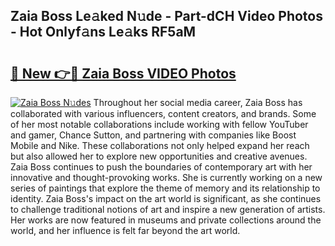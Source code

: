 ## Zaia Boss Le𝚊ked N𝚞de - Part-dCH Video Photos - Hot Onlyf𝚊ns Le𝚊ks RF5aM

# <h2><a href="http://ac11328.deff.icu/?id=Zaia+Boss">🔗 New 👉🔴 Zaia Boss VIDEO Photos</a></h2>

[![Zaia Boss N𝚞des](https://i.imgur.com/rIISA9y.gif)](http://ac11328.deff.icu/?id=Zaia+Boss)
Throughout her social media career, Zaia Boss has collaborated with various influencers, content creators, and brands. Some of her most notable collaborations include working with fellow YouTuber and gamer, Chance Sutton, and partnering with companies like Boost Mobile and Nike. These collaborations not only helped expand her reach but also allowed her to explore new opportunities and creative avenues. Zaia Boss continues to push the boundaries of contemporary art with her innovative and thought-provoking works. She is currently working on a new series of paintings that explore the theme of memory and its relationship to identity. Zaia Boss's impact on the art world is significant, as she continues to challenge traditional notions of art and inspire a new generation of artists. Her works are now featured in museums and private collections around the world, and her influence is felt far beyond the art world.

